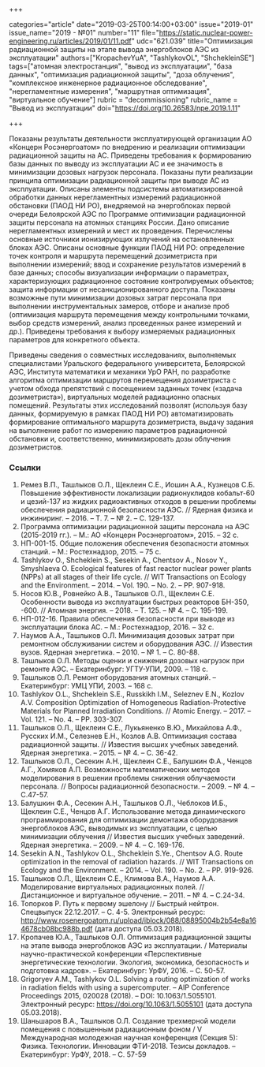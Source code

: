 +++

categories="article"
date="2019-03-25T00:14:00+03:00"
issue="2019-01"
issue_name="2019 - №01"
number="11"
file="https://static.nuclear-power-engineering.ru/articles/2019/01/11.pdf"
udc="621.039"
title="Оптимизация радиационной защиты на этапе вывода энергоблоков АЭС из эксплуатации"
authors=["KropachevYuA", "TashlykovOL", "ShchekleinSE"]
tags=["атомная электростанция", "вывод из эксплуатации", "база данных", "оптимизация радиационной защиты", "доза облучения", "комплексное инженерное радиационное обследование", "нерегламентные измерения", "маршрутная оптимизация", "виртуальное обучение"]
rubric = "decommissioning"
rubric_name = "Вывод из эксплуатации"
doi="https://doi.org/10.26583/npe.2019.1.11"

+++

Показаны результаты деятельности эксплуатирующей организации АО «Концерн Росэнергоатом» по внедрению и реализации оптимизации радиационной защиты на АС. Приведены требования к формированию базы данных по выводу из эксплуатации АС и ее значимость в минимизации дозовых нагрузок персонала. Показаны пути реализации принципа оптимизации радиационной защиты при выводе АС из эксплуатации. Описаны элементы подсистемы автоматизированной обработки данных нерегламентных измерений радиационной обстановки (ПАОД НИ РО), внедряемой на энергоблоках первой очереди Белоярской АЭС по Программе оптимизации радиационной защиты персонала на атомных станциях России. Дано описание нерегламентных измерений и мест их проведения. Перечислены основные источники ионизирующих излучений на остановленных блоках АЭС. Описаны основные функции ПАОД НИ РО: определение точек контроля и маршрута перемещений дозиметриста при выполнении измерений; ввод и сохранение результатов измерений в базе данных; способы визуализации информации о параметрах, характеризующих радиационное состояние контролируемых объектов; защита информации от несанкционированного доступа. Показаны возможные пути минимизации дозовых затрат персонала при выполнении инструментальных замеров, отборе и анализе проб (оптимизация маршрута перемещения между контрольными точками, выбор средств измерений, анализ проведенных ранее измерений и др.). Приведены требования к выбору измеряемых радиационных параметров для конкретного объекта.

Приведены сведения о совместных исследованиях, выполняемых специалистами Уральского федерального университета, Белоярской АЭС, Института математики и механики УрО РАН, по разработке алгоритма оптимизации маршрутов перемещения дозиметриста с учетом обхода препятствий с посещением заданных точек («задача дозиметриста»), виртуальных моделей радиационно опасных помещений. Результаты этих исследований позволят (используя базу данных, формируемую в рамках ПАОД НИ РО) автоматизировать формирование оптимального маршрута дозиметриста, выдачу задания на выполнение работ по измерению параметров радиационной обстановки и, соответственно, минимизировать дозы облучения дозиметристов.

### Ссылки

1. Ремез В.П., Ташлыков О.Л., Щеклеин С.Е., Иошин А.А., Кузнецов С.Б. Повышение эффективности локализации радионуклидов кобальт-60 и цезий-137 из жидких радиоактивных отходов в решении проблемы обеспечения радиационной безопасности АЭС. // Ядерная физика и инжиниринг. – 2016. – Т. 7. – № 2. – С. 129-137.
2. Программа оптимизации радиационной защиты персонала на АЭС (2015-2019 гг.). – М.: АО «Концерн Росэнергоатом», 2015. – 32 с.
3. НП-001-15. Общие положения обеспечения безопасности атомных станций. – М.: Ростехнадзор, 2015. – 75 с.
4. Tashlykov O., Shcheklein S., Sesekin A., Chentsov A., Nosov Y., Smyshlaeva O. Ecological features of fast reactor nuclear power plants (NPPs) at all stages of their life cycle. // WIT Transactions on Ecology and the Environment. – 2014. – Vol. 190. – No. 2. – PP. 907-918.
5. Носов Ю.В., Ровнейко А.В., Ташлыков О.Л., Щеклеин С.Е. Особенности вывода из эксплуатации быстрых реакторов БН-350, -600. // Атомная энергия. – 2018. – Т. 125. – № 4. – С. 195-199.
6. НП-012-16. Правила обеспечения безопасности при выводе из эксплуатации блока АС. – М.: Ростехнадзор, 2016. – 32 с.
7. Наумов А.А., Ташлыков О.Л. Минимизация дозовых затрат при ремонтном обслуживании систем и оборудования АЭС. // Известия вузов. Ядерная энергетика. – 2010. – № 1. – С. 80-88.
8. Ташлыков О.Л. Методы оценки и снижения дозовых нагрузок при ремонте АЭС. – Екатеринбург: УГТУ-УПИ, 2009. – 118 с.
9. Ташлыков О.Л. Ремонт оборудования атомных станций. – Екатеринбург: УМЦ УПИ, 2003. – 168 с.
10. Tashlykov O.L., Shcheklein S.E., Russkikh I.M., Seleznev E.N., Kozlov A.V. Composition Optimization of Homogeneous Radiation-Protective Materials for Planned Irradiation Conditions. // Atomic Energy. – 2017. – Vol. 121. – No. 4. – РР. 303-307.
11. Ташлыков О.Л., Щеклеин С.Е., Лукьяненко В.Ю., Михайлова А.Ф., Русских И.М., Селезнев Е.Н., Козлов А.В. Оптимизация состава радиационной защиты. // Известия высших учебных заведений. Ядерная энергетика. – 2015. – № 4. – С. 36-42.
12. Ташлыков О.Л., Сесекин А.Н., Щеклеин С.Е., Балушкин Ф.А., Ченцов А.Г., Хомяков А.П. Возможности математических методов моделирования в решении проблемы снижения облучаемости персонала. // Вопросы радиационной безопасности. – 2009. – № 4. – С.47-57.
13. Балушкин Ф.А., Сесекин А.Н., Ташлыков О.Л., Чеблоков И.Б., Щеклеин С.Е., Ченцов А.Г. Использование метода динамического программирования для оптимизации демонтажа оборудования энергоблоков АЭС, выводимых из эксплуатации, с целью минимизации облучения // Известия высших учебных заведений. Ядерная энергетика. – 2009. – № 4. – С. 169-176.
14. Sesekin A.N., Tashlykov O.L., Shcheklein S.Ye., Chentsov A.G. Route optimization in the removal of radiation hazards. // WIT Transactions on Ecology and the Environment. – 2014. – Vol. 190. – No. 2. – PP. 919-926.
15. Ташлыков О.Л., Щеклеин С.Е., Климова В.А., Наумов А.А. Моделирование виртуальных радиационных полей. // Дистанционное и виртуальное обучение. – 2011. – № 4. – С.24-34.
16. Топорков Р. Путь к первому эшелону // Быстрый нейтрон. Спецвыпуск 22.12.2017. – С. 4-5. Электронный ресурс: http://www.rosenergoatom.ru/upload/iblock/088/08895004b2b54e8a164678cb08bc988b.pdf (дата доступа 05.03.2018).
17. Кропачев Ю.А., Ташлыков О.Л. Оптимизация радиационной защиты на этапе вывода энергоблоков АЭС из эксплуатации. / Материалы научно-практической конференции «Перспективные энергетические технологии. Экология, экономика, безопасность и подготовка кадров». – Екатеринбург: УрФУ, 2016. – С. 50-57.
18. Grigoryev A.M., Tashlykov O.L. Solving a routing optimization of works in radiation fields with using a supercomputer. – AIP Conference Proceedings 2015, 020028 (2018). – DOI: 10.1063/1.5055101. Электронный ресурс: https://doi.org/10.1063/1.5055101 (дата доступа 05.03.2018).
19. Шаньшаров В.А., Ташлыков О.Л. Создание трехмерной модели помещения с повышенным радиационным фоном / V Международная молодежная научная конференция (Секция 5): Физика. Технологии. Инновации ФТИ-2018. Тезисы докладов. – Екатеринбург: УрФУ, 2018. – С. 57-59